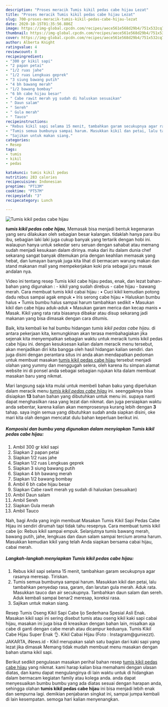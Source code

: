 ```yaml
---
description: "Proses meracik Tumis kikil pedas cabe hijau Lezat"
title: "Proses meracik Tumis kikil pedas cabe hijau Lezat"
slug: 700-proses-meracik-tumis-kikil-pedas-cabe-hijau-lezat
date: 2020-10-15T01:35:56.886Z
image: https://img-global.cpcdn.com/recipes/aece561e568d29b4/751x532cq70/tumis-kikil-pedas-cabe-hijau-foto-resep-utama.jpg
thumbnail: https://img-global.cpcdn.com/recipes/aece561e568d29b4/751x532cq70/tumis-kikil-pedas-cabe-hijau-foto-resep-utama.jpg
cover: https://img-global.cpcdn.com/recipes/aece561e568d29b4/751x532cq70/tumis-kikil-pedas-cabe-hijau-foto-resep-utama.jpg
author: Alberta Knight
ratingvalue: 4
reviewcount: 8
recipeingredient:
- "300 gr kikil sapi"
- "2 papan petai"
- "1/2 ruas jahe"
- "1/2 ruas Lengkuas geprek"
- "3 siung bawang putih"
- "4 bh bawang merah"
- "1/2 bawang bombay"
- "6 bh cabe hijau besar"
- " Cabe rawit merah yg sudah di haluskan sesuaikan"
- " Daun salam"
- " Sereh"
- " Gula merah"
- " Tauco"
recipeinstructions:
- "Rebus kikil sapi selama 15 menit, tambahkan garam secukupnya agar rasanya meresap. Tiriskan."
- "Tumis semua bumbunya sampai harum. Masukkan kikil dan petai, lalu tambahkan penyedap rasa, garam, dan larutan gula merah. Aduk rata. Masukkan tauco dan air secukupnya. Tambahkan daun salam dan sereh. Aduk kembali sampai benar2 meresap, koreksi rasa."
- "Sajikan untuk makan siang."
categories:
- Resep
tags:
- tumis
- kikil
- pedas

katakunci: tumis kikil pedas 
nutrition: 283 calories
recipecuisine: Indonesian
preptime: "PT13M"
cooktime: "PT57M"
recipeyield: "3"
recipecategory: Lunch

---
```



![Tumis kikil pedas cabe hijau](https://img-global.cpcdn.com/recipes/aece561e568d29b4/751x532cq70/tumis-kikil-pedas-cabe-hijau-foto-resep-utama.jpg)

<b><i>tumis kikil pedas cabe hijau</i></b>, Memasak bisa menjadi bentuk kegemaran yang seru dilakukan oleh sebagian besar kalangan. tidaklah hanya para ibu ibu, sebagian laki laki juga cukup banyak yang tertarik dengan hobi ini. walaupun hanya untuk sekedar seru seruan dengan sahabat atau memang sudah menjadi kesukaan dalam dirinya. maka dari itu dalam dunia chef sekarang sangat banyak ditemukan pria dengan keahlian memasak yang hebat, dan lumayan banyak juga kita lihat di bermacam warung makan dan stand makanan mall yang mempekerjakan koki pria sebagai juru masak andalan nya.

Video ini tentang resep Tumis kikil cabe hijau pedas, enak, dan lezat bahan-bahan yang digunakan : - kikil yang sudah direbus - cabe hijau - bawang merah. Cara membuat tumis kikil cabai hijau : • Cuci kikil kemudian potong dadu rebus sampai agak empuk • Iris serong cabe hijau • Haluskan bumbu halus • Tumis bumbu halus sampai harum tambahkan sedikit • Masukan kikil dan cabe hijau aduk-aduk • Masukan garam merica dan kecap manis • Masak. Kikil yang rata rata biasanya dibakar atau disup sekarang jadi makanan yang bisa dimasak dengan cara ditumis.

Baik, kita kembali ke hal bumbu hidangan <i>tumis kikil pedas cabe hijau</i>. di antara pekerjaan kita, kemungkinan akan terasa membahagiakan jika sejenak kita menyempatkan sebagian waktu untuk meracik tumis kikil pedas cabe hijau ini. dengan kesuksesan kalian dalam meracik menu tersebut, akan menjadikan diri kita bangga oleh hasil hidangan kalian sendiri. dan juga disini dengan perantara situs ini anda akan mendapatkan pedoman untuk membuat masakan <u>tumis kikil pedas cabe hijau</u> tersebut menjadi olahan yang yummy dan menggugah selera, oleh karena itu simpan alamat website ini di ponsel anda sebagai sebagian rujukan kita dalam membuat masakan baru yang nikmat.


Mari langsung saja kita mulai untuk membeli bahan baku yang diperlukan dalam meracik menu <u><i>tumis kikil pedas cabe hijau</i></u> ini. seenggaknya bisa disiapkan <b>13</b> bahan bahan yang dibutuhkan untuk menu ini. supaya nanti dapat menghasilkan rasa yang lezat dan nikmat. dan juga persiapkan waktu anda sebentar, karena kalian akan memprosesnya kurang lebih dengan <b>3</b> tahap. saya ingin semua yang dibutuhkan sudah anda siapkan disini, oke mari kita olah dengan mencatat dulu bahan keperluan berikut ini.

<!--inarticleads1-->

##### Komposisi dan bumbu yang digunakan dalam menyiapkan Tumis kikil pedas cabe hijau:

1. Ambil 300 gr kikil sapi
1. Siapkan 2 papan petai
1. Siapkan 1/2 ruas jahe
1. Siapkan 1/2 ruas Lengkuas geprek
1. Siapkan 3 siung bawang putih
1. Siapkan 4 bh bawang merah
1. Siapkan 1/2 bawang bombay
1. Ambil 6 bh cabe hijau besar
1. Siapkan  Cabe rawit merah yg sudah di haluskan (sesuaikan)
1. Ambil  Daun salam
1. Ambil  Sereh
1. Siapkan  Gula merah
1. Ambil  Tauco


Nah, bagi Anda yang ingin membuat Masakan Tumis Kikil Sapi Pedas Cabe Hijau ini sendiri dirumah tapi tidak tahu resepnya. Cara membuat tumis kikil cabe ijo: Rebus kikil sampai empuk. Selanjutnya tumis bawang merah, bawang putih, jahe, lengkuas dan daun salam sampai tercium aroma harum. Masukkan kemudian kikil yang telah Anda siapkan bersama cabai hijau, cabai merah. 

<!--inarticleads2-->

##### Langkah-langkah menyiapkan Tumis kikil pedas cabe hijau:

1. Rebus kikil sapi selama 15 menit, tambahkan garam secukupnya agar rasanya meresap. Tiriskan.
1. Tumis semua bumbunya sampai harum. Masukkan kikil dan petai, lalu tambahkan penyedap rasa, garam, dan larutan gula merah. Aduk rata. Masukkan tauco dan air secukupnya. Tambahkan daun salam dan sereh. Aduk kembali sampai benar2 meresap, koreksi rasa.
1. Sajikan untuk makan siang.


Resep Tumis Oseng Kikil Sapi Cabe Ijo Sederhana Spesial Asli Enak. Masakan kikil sapi ini sering disebut tumis atau oseng kikil kaki sapi cabai hijau, masakan ini juga bisa di kreasikan dengan bahan lain, misalkan aja cabe di ganti dengan cabe merah atau dicampur keduanya. Tumis Kikil Cabe Hijau Super Enak 👌. Kikil Cabai Hijau (Foto : Instagram@guniezzt). JAKARTA, iNews.id - Kikil merupakan salah satu bagian dari kaki sapi yang lezat jika dimasak Memang tidak mudah membuat menu masakan dengan bahan utama kikil sapi. 

Berikut sedikit pengulasan masakan perihal bahan resep <u>tumis kikil pedas cabe hijau</u> yang nikmat. kami harap kalian bisa memahami dengan ulasan diatas, dan kamu dapat mengulanginya di lain waktu untuk di hidangkan dalam bermacam kegiatan family atau kolega anda. anda dapat menyesuaikan bumbu bumbu yang ada diatas sesuai dengan harapan anda, sehingga olahan <b>tumis kikil pedas cabe hijau</b> ini bisa menjadi lebih enak dan sempurna lagi. demikian penjabaran singkat ini, sampai jumpa kembali di lain kesempatan. semoga hari kalian menyenangkan.
